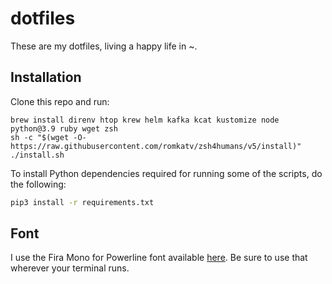 # dotfiles

These are my dotfiles, living a happy life in ~.

## Installation

Clone this repo and run:

```
brew install direnv htop krew helm kafka kcat kustomize node python@3.9 ruby wget zsh
sh -c "$(wget -O- https://raw.githubusercontent.com/romkatv/zsh4humans/v5/install)"
./install.sh
```

To install Python dependencies required for running some of the scripts, do the following:

```sh
pip3 install -r requirements.txt
```

## Font

I use the Fira Mono for Powerline font available [here](https://github.com/powerline/fonts/tree/master/FiraMono). Be sure to use that wherever your terminal runs.
